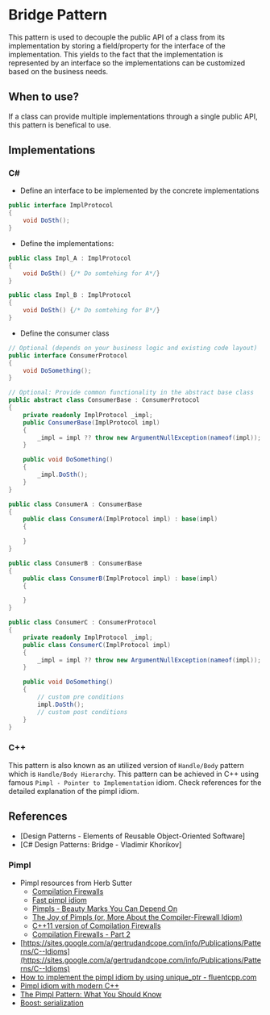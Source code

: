 # Bridge Pattern
This pattern is used to decouple the public API of a class from its implementation by storing a field/property for the interface of the implementation. This yields to the fact that the implementation is represented by an interface so the implementations can be customized based on the business needs.

## When to use?
If a class can provide multiple implementations through a single public API, this pattern is benefical to use.

## Implementations
### C#
- Define an interface to be implemented by the concrete implementations
```csharp
public interface ImplProtocol
{
    void DoSth();
}
```

- Define the implementations:  
```csharp
public class Impl_A : ImplProtocol
{
    void DoSth() {/* Do somtehing for A*/}
}

public class Impl_B : ImplProtocol
{
    void DoSth() {/* Do somtehing for B*/}
}
```

- Define the consumer class
```csharp
// Optional (depends on your business logic and existing code layout)
public interface ConsumerProtocol
{
    void DoSomething();
}

// Optional: Provide common functionality in the abstract base class
public abstract class ConsumerBase : ConsumerProtocol
{
    private readonly ImplProtocol _impl;
    public ConsumerBase(ImplProtocol impl)
    {
        _impl = impl ?? throw new ArgumentNullException(nameof(impl));
    }

    public void DoSomething()
    {
        _impl.DoSth();
    }
}

public class ConsumerA : ConsumerBase
{
    public class ConsumerA(ImplProtocol impl) : base(impl)
    {

    }
}

public class ConsumerB : ConsumerBase
{
    public class ConsumerB(ImplProtocol impl) : base(impl)
    {

    }
}

public class ConsumerC : ConsumerProtocol
{
    private readonly ImplProtocol _impl;
    public class ConsumerC(ImplProtocol impl)
    {
        _impl = impl ?? throw new ArgumentNullException(nameof(impl));
    }

    public void DoSomething()
    {
        // custom pre conditions
        impl.DoSth();
        // custom post conditions
    }    
}
```
### C++
This pattern is also known as an utilized version of `Handle/Body` pattern which is `Handle/Body Hierarchy`. This pattern can be achieved in C++ using famous `Pimpl - Pointer to Implementation` idiom. Check references for the detailed explanation of the pimpl idiom. 

## References
- [Design Patterns - Elements of Reusable Object-Oriented Software]
- [C# Design Patterns: Bridge - Vladimir Khorikov]
### Pimpl
- Pimpl resources from Herb Sutter
    - [Compilation Firewalls](http://www.gotw.ca/gotw/024.htm)
    - [Fast pimpl idiom](http://www.gotw.ca/gotw/028.htm)
    - [Pimpls - Beauty Marks You Can Depend On](http://www.gotw.ca/publications/mill04.htm)
    - [The Joy of Pimpls (or, More About the Compiler-Firewall Idiom)](http://www.gotw.ca/publications/mill05.htm)
    - [C++11 version of Compilation Firewalls](https://herbsutter.com/gotw/_100/)
    - [Compilation Firewalls - Part 2](https://herbsutter.com/gotw/_101/)
- [https://sites.google.com/a/gertrudandcope.com/info/Publications/Patterns/C--Idioms](https://sites.google.com/a/gertrudandcope.com/info/Publications/Patterns/C--Idioms)
- [How to implement the pimpl idiom by using unique_ptr - fluentcpp.com](https://www.fluentcpp.com/2017/09/22/make-pimpl-using-unique_ptr/)
- [Pimpl idiom with modern C++](https://bitboom.github.io/pimpl-idiom)
- [The Pimpl Pattern: What You Should Know](https://dzone.com/articles/the-pimpl-pattern-what-you-should-know)
- [Boost: serialization](https://www.boost.org/doc/libs/1_77_0/libs/serialization/doc/pimpl.html)